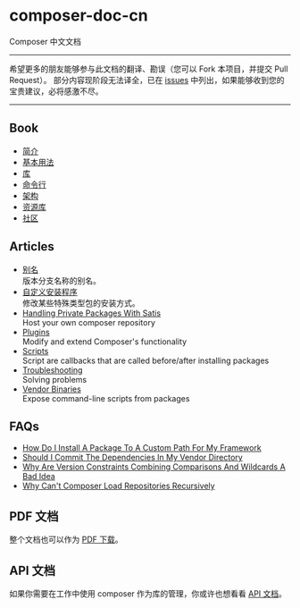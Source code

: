 composer-doc-cn
===============

Composer 中文文档

---

希望更多的朋友能够参与此文档的翻译、勘误（您可以 Fork 本项目，并提交 Pull Request）。
部分内容现阶段无法译全，已在 [issues](https://github.com/5-say/composer-doc-cn/issues) 中列出，如果能够收到您的宝贵建议，必将感激不尽。

---

## Book
- [简介](/cn-introduction/00-intro.md)
- [基本用法](/cn-introduction/01-basic-usage.md)
- [库](/cn-introduction/02-libraries.md)
- [命令行](/cn-introduction/03-cli.md)
- [架构](/cn-introduction/04-schema.md)
- [资源库](/cn-introduction/05-repositories.md)
- [社区](/cn-introduction/06-community.md)

## Articles
- [别名](/cn-introduction/articles/aliases.md)  
版本分支名称的别名。
- [自定义安装程序](/cn-introduction/articles/custom-installers.md)  
修改某些特殊类型包的安装方式。
- [Handling Private Packages With Satis](/cn-introduction/articles/handling-private-packages-with-satis.md)  
Host your own composer repository
- [Plugins](/cn-introduction/articles/plugins.md)  
Modify and extend Composer's functionality
- [Scripts](/cn-introduction/articles/scripts.md)  
Script are callbacks that are called before/after installing packages
- [Troubleshooting](/cn-introduction/articles/troubleshooting.md)  
Solving problems
- [Vendor Binaries](/cn-introduction/articles/vendor-binaries.md)  
Expose command-line scripts from packages

## FAQs

- [How Do I Install A Package To A Custom Path For My Framework](/cn-introduction/faqs/how-do-i-install-a-package-to-a-custom-path-for-my-framework.md)
- [Should I Commit The Dependencies In My Vendor Directory](/cn-introduction/faqs/should-i-commit-the-dependencies-in-my-vendor-directory.md)
- [Why Are Version Constraints Combining Comparisons And Wildcards A Bad Idea](/cn-introduction/faqs/why-are-version-constraints-combining-comparisons-and-wildcards-a-bad-idea.md)
- [Why Can't Composer Load Repositories Recursively](/cn-introduction/faqs/why-can%27t-composer-load-repositories-recursively.md)

## PDF 文档

整个文档也可以作为 [PDF 下载](http://getcomposer.org/book.pdf)。

## API 文档

如果你需要在工作中使用 composer 作为库的管理，你或许也想看看 [API 文档](http://getcomposer.org/apidoc/master/index.html)。